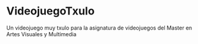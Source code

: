 # VideojuegoTxulo
Un videojuego muy txulo para la asignatura de videojuegos del Master en Artes Visuales y Multimedia
